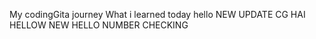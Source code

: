 My codingGita journey
What i learned today
hello
NEW UPDATE
CG HAI
HELLOW NEW
HELLO NUMBER
CHECKING
